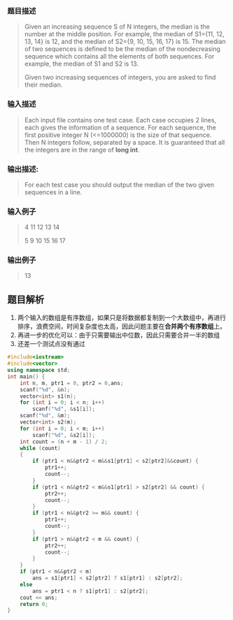 ### 题目描述

> Given an increasing sequence S of N integers, the median is the number at the middle position. For example, the median of S1={11, 12, 13, 14} is 12, and the median of S2={9, 10, 15, 16, 17} is 15. The median of two sequences is defined to be the median of the nondecreasing sequence which contains all the elements of both sequences. For example, the median of S1 and S2 is 13.
>
> Given two increasing sequences of integers, you are asked to find their median.

### 输入描述

> Each input file contains one test case. Each case occupies 2 lines, each gives the information of a sequence. For each sequence, the first positive integer N (<=1000000) is the size of that sequence. Then N integers follow, separated by a space. It is guaranteed that all the integers are in the range of **long int**.

### 输出描述:
> For each test case you should output the median of the two given sequences in a line.

### 输入例子
> 4 11 12 13 14
> 
> 5 9 10 15 16 17

### 输出例子
> 13



## 题目解析
1. 两个输入的数组是有序数组，如果只是将数据都复制到一个大数组中，再进行排序，浪费空间，时间复杂度也太高，因此问题主要在**合并两个有序数组**上。
2. 再进一步的优化可以：由于只需要输出中位数，因此只需要合并一半的数组
3. 还差一个测试点没有通过

```C++
#include<iostream>
#include<vector>
using namespace std;
int main() {
	int n, m, ptr1 = 0, ptr2 = 0,ans;
	scanf("%d", &n);
	vector<int> s1(n);
	for (int i = 0; i < n; i++)
		scanf("%d", &s1[i]);
	scanf("%d", &m);
	vector<int> s2(m);
	for (int i = 0; i < m; i++) 
		scanf("%d", &s2[i]);
	int count = (n + m - 1) / 2;
	while (count)
	{
		if (ptr1 < n&&ptr2 < m&&s1[ptr1] < s2[ptr2]&&count) {
			ptr1++;
			count--;
		}
		if (ptr1 < n&&ptr2 < m&&s1[ptr1] > s2[ptr2] && count) {
			ptr2++;
			count--;
		}
		if (ptr1 < n&&ptr2 >= m&& count) {
			ptr1++;
			count--;
		}
		if (ptr1 > n&&ptr2 < m && count) {
			ptr2++;
			count--;
		}
	}
	if (ptr1 < n&&ptr2 < m)
		ans = s1[ptr1] < s2[ptr2] ? s1[ptr1] : s2[ptr2];
	else
		ans = ptr1 < n ? s1[ptr1] : s2[ptr2];
	cout << ans;
	return 0;
}
```